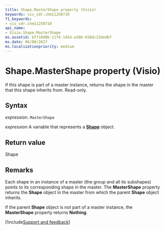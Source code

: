 ```yaml
---
title: Shape.MasterShape property (Visio)
keywords: vis_sdr.chm11250710
f1_keywords:
- vis_sdr.chm11250710
api_name:
- Visio.Shape.MasterShape
ms.assetid: bf710d8b-11f6-145d-a306-658dc23dedbf
ms.date: 06/08/2017
ms.localizationpriority: medium
---
```



# Shape.MasterShape property (Visio)

If this shape is part of a master instance, returns the shape in the master that this shape inherits from. Read-only.


## Syntax

_expression_. `MasterShape`

_expression_ A variable that represents a **[Shape](Visio.Shape.md)** object.


## Return value

Shape


## Remarks

Each shape in an instance of a master (the group and all its subshapes) points to its corresponding shape in the master. The **MasterShape** property returns the **Shape** object in the master from which the parent **Shape** object inherits.

If the parent **Shape** object is not part of a master instance, the **MasterShape** property returns **Nothing**.

[!include[Support and feedback](~/includes/feedback-boilerplate.md)]